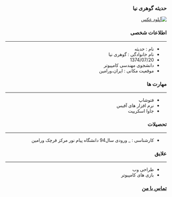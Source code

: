 <style type="text/css">
body{
 direction:rtl;
}
</style>
### حدیثه گوهری نیا
<a href="https://uupload.ir/" target="_blank"><img src="https://uupload.ir/files/2hbz_whatsapp_image_2020-12-31_at_10.59.19_am.jpeg" border="0" alt="آپلود عکس" /></a>

### اطلاعات شخصی

---
+ نام : حدیثه
+ نام خانوادگی : گوهری نیا
+ 1374/07/20
+ دانشجوی مهندسی کامپیوتر 
+ موقعیت مکانی : ایران،ورامین


### مهارت ها

---
+ فتوشاپ
+ نرم افزار های آفیس 
+ جاوا اسکریپت

### تحصیلات

---

+ کارشناسی : 
_ ورودی سال94 دانشگاه پیام نور مرکز قرچک ورامین 

### علایق

---
+ طراحی وب
+ بازی های کامپیوتر


### [تماس با من](hadisegoharinia@gmail.com)


